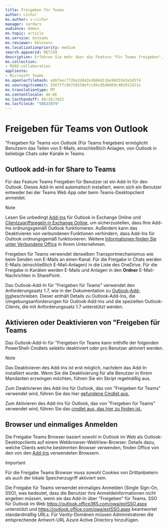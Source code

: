 ```yaml
---
title: Freigeben für Teams
author: cichur
ms.author: v-cichur
manager: serdars
audience: Admin
ms.topic: article
ms.service: msteams
ms.reviewer: kblevens
ms.localizationpriority: medium
search.appverid: MET150
description: Erfahren Sie mehr über das Feature "Für Teams freigeben", mit dem Benutzer E-Mails und E-Mail-Anlagen von Outlook in beliebigen Chats oder Kanälen in Teams.
ms.collection:
- M365-collaboration
appliesto:
- Microsoft Teams
ms.openlocfilehash: ebbfeecf72be2d042e3686d11be98d3343a3d5f4
ms.sourcegitcommit: 556fffc96729150efcc04cd5d6069c402012421e
ms.translationtype: MT
ms.contentlocale: de-DE
ms.lasthandoff: 08/26/2021
ms.locfileid: "58633979"
---
```

# <a name="share-to-teams-from-outlook"></a>Freigeben für Teams von Outlook

"Freigeben für Teams von Outlook (Für Teams freigeben) ermöglicht Benutzern das Teilen von E-Mails, einschließlich Anlagen, von Outlook in beliebige Chats oder Kanäle in Teams.

## <a name="outlook-add-in-for-share-to-teams"></a>Outlook add-in for Share to Teams 

Für das Feature Teams Freigeben für Benutzer ist ein Add-In für den Outlook. Dieses Add-In wird automatisch installiert, wenn sich ein Benutzer entweder bei der Teams Web App oder beim Teams-Desktopclient anmeldet.

> [!NOTE]
> Lesen Sie unbedingt [Add-Ins](/exchange/clients-and-mobile-in-exchange-online/add-ins-for-outlook/add-ins-for-outlook) für Outlook in Exchange Online und [Clientzugriffsregeln in Exchange Online,](/exchange/clients-and-mobile-in-exchange-online/client-access-rules/client-access-rules) um sicherzustellen, dass Ihre Add-Ins ordnungsgemäß Outlook funktionieren. Außerdem kann das Deaktivieren von verbundenen Funktionen verhindern, dass Add-Ins für Outlook ordnungsgemäß funktionieren. Weitere [Informationen finden Sie unter Verbundene Office](https://support.microsoft.com/topic/connected-experiences-in-office-8d2c04f7-6428-4e6e-ac58-5828d4da5b7c) in Ihrem Unternehmen.  

Freigeben für Teams verwendet denselben Transportmechanismus wie beim Senden von E-Mails an einen Kanal. Für die Freigabe in Chats werden E-Mails (einschließlich E-Mail-Anlagen) in die Liste des OneDrive. Für die Freigabe in Kanälen werden E-Mails und Anlagen in den **Ordner** E-Mail-Nachrichten in SharePoint.

Das Outlook-Add-In für "Freigeben für Teams" verwendet den Anforderungssatz 1.7, wie in der Dokumentation zu [Outlook-Add-Ins](/exchange/clients-and-mobile-in-exchange-online/add-ins-for-outlook/add-ins-for-outlook)beschrieben. Dieser enthält Details zu Outlook-Add-Ins, die Umgebungsanforderungen für Outlook-Add-Ins und die speziellen Outlook-Clients, die mit Anforderungssatz 1.7 unterstützt werden.

## <a name="enabling-or-disabling-share-to-teams"></a>Aktivieren oder Deaktivieren von "Freigeben für Teams

Das Outlook-Add-In für "Freigeben für Teams kann mithilfe der folgenden PowerShell-Cmdlets selektiv deaktiviert oder pro Benutzer aktiviert werden.

> [!NOTE]
> Das Deaktivieren des Add-Ins ist erst möglich, nachdem das Add-In installiert wurde. Wenn Sie die Deaktivierung für alle Benutzer in Ihrem Mandanten erzwingen möchten, führen Sie ein Skript regelmäßig aus.

Zum Deaktivieren des Add-Ins für Outlook, das von "Freigeben für Teams" verwendet wird, führen Sie das hier [gefundene Cmdlet aus.](/powershell/module/exchange/disable-app?view=exchange-ps) 

Zum Aktivieren des Add-Ins für Outlook, das von "Freigeben für Teams" verwendet wird, führen Sie das [cmdlet aus, das hier zu finden ist.](/powershell/module/exchange/enable-app?view=exchange-ps)

## <a name="browsers-and-single-sign-on"></a>Browser und einmaliges Anmelden

Die Freigabe Teams Browser basiert sowohl in Outlook im Web als Outlook-Desktopclients auf einem Webbrowser-WebView-Browser. Details dazu, welche Clients welche bestimmten Browser verwenden, finden Office von den von den [Add-Ins](/office/dev/add-ins/concepts/browsers-used-by-office-web-add-ins) verwendeten Browsern. 

> [!IMPORTANT]
> Für die Freigabe Teams Browser muss sowohl Cookies von Drittanbietern als auch der lokale Speicherzugriff aktiviert sein.

Die Freigabe für Teams verwendet einmaliges Anmelden (Single Sign-On, SSO), was bedeutet, dass die Benutzer ihre Anmeldeinformationen nicht angeben müssen, wenn sie das Add-In über "Freigeben" für Teams. SSO für Outlook im Web https://outlook.office365.com/owa/extSSO.aspx unterstützt und https://outlook.office.com/owa/extSSO.aspx beantwortet standardmäßig URLs. Für Vanity-Domänen müssen Administratoren die entsprechende Antwort-URL Azure Active Directory hinzufügen.